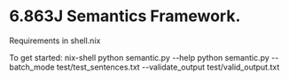 # 6.863J Semantics Framework.

Requirements in shell.nix

To get started:
    nix-shell
    python semantic.py --help
    python semantic.py --batch_mode test/test_sentences.txt --validate_output test/valid_output.txt 
```

